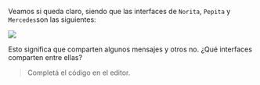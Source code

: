Veamos si queda claro, siendo que las interfaces de `Norita`, `Pepita` y `Mercedes`son las siguientes: 

<!--
@startuml
interface Pepita {
   energia
   cantar!
   comer_lombriz!
   volar_en_circulos!
}

interface Norita {
   cantar!
   comer_lombriz!
   volar_en_circulos!
}

interface Mercedes {
   cantar!
}
@enduml
-->

<img src="http://www.plantuml.com/plantuml/png/fSmn2eD048NXVayn7YZ16ooJyIKCh3lot5WOlBl4Gh2s-_cBpsi3tsgG7fCtbLyI4LJmu_fFqzgKtP4nWhd4-AAlnrcYA3DgDgTzIynTsbBoqtm6J_CMz00D0-OhjUq0"/>

Esto significa que comparten algunos mensajes y otros no. ¿Qué interfaces comparten entre ellas? 

> Completá el código en el editor.